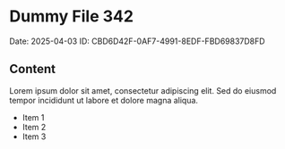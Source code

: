 # Dummy File 342

Date: 2025-04-03
ID: CBD6D42F-0AF7-4991-8EDF-FBD69837D8FD

## Content

Lorem ipsum dolor sit amet, consectetur adipiscing elit.
Sed do eiusmod tempor incididunt ut labore et dolore magna aliqua.

* Item 1
* Item 2
* Item 3
